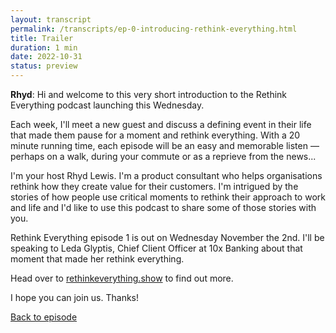 ```yaml
---
layout: transcript
permalink: /transcripts/ep-0-introducing-rethink-everything.html
title: Trailer
duration: 1 min
date: 2022-10-31
status: preview
---
```


**Rhyd**: Hi and welcome to this very short introduction to the Rethink Everything podcast launching this Wednesday.

Each week, I'll meet a new guest and discuss a defining event in their life that made them pause for a moment and rethink everything. With a 20 minute running time, each episode will be an easy and memorable listen — perhaps on a walk, during your commute or as a reprieve from the news...

I'm your host Rhyd Lewis. I'm a product consultant who helps organisations rethink how they create value for their customers. I'm intrigued by the stories of how people use critical moments to rethink their approach to work and life and I'd like to use this podcast to share some of those stories with you.

Rethink Everything episode 1 is out on Wednesday November the 2nd. I'll be speaking to Leda Glyptis, Chief Client Officer at 10x Banking about that moment that made her rethink everything.

Head over to [rethinkeverything.show](https://rethinkeverything.show) to find out more.

I hope you can join us. Thanks!

[Back to episode](/podcast/ep-0-rethink-everything-trailer.html)